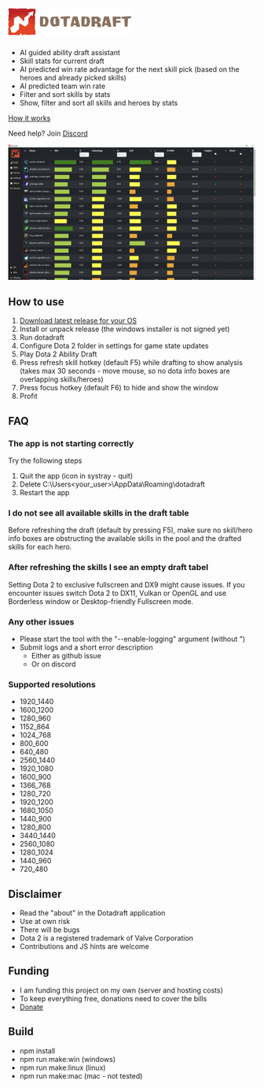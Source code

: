 # ![dotadraft logo](https://raw.githubusercontent.com/dotadraft/dotadraft_ui/master/assets/logo.png "Dotadraft")

- AI guided ability draft assistant
- Skill stats for current draft
- AI predicted win rate advantage for the next skill pick (based on the heroes and already picked skills)
- AI predicted team win rate 
- Filter and sort skills by stats
- Show, filter and sort all skills and heroes by stats 

[How it works](https://www.youtube.com/watch?v=hCMO2ZYyIDU)

Need help? Join [Discord](https://discord.gg/ZNPM4AV2gh)

![dotadraft screenshot](https://raw.githubusercontent.com/dotadraft/dotadraft_ui/master/images/screenshot.png "Dotadraft")

## How to use

1. [Download latest release for your OS](https://github.com/dotadraft/dotadraft_ui/releases)
2. Install or unpack release (the windows installer is not signed yet)
3. Run dotadraft
4. Configure Dota 2 folder in settings for game state updates
5. Play Dota 2 Ability Draft
6. Press refresh skill hotkey (default F5) while drafting to show analysis (takes max 30 seconds - move mouse, so no dota info boxes are overlapping skills/heroes)
7. Press focus hotkey (default F6) to hide and show the window
8. Profit

## FAQ

### The app is not starting correctly

Try the following steps

1. Quit the app (icon in systray - quit)
2. Delete C:\Users\<your_user>\AppData\Roaming\dotadraft
3. Restart the app

### I do not see all available skills in the draft table

Before refreshing the draft (default by pressing F5), make sure no skill/hero info boxes are obstructing the available skills in the pool and the drafted skills for each hero.

### After refreshing the skills I see an empty draft tabel

Setting Dota 2 to exclusive fullscreen and DX9 might cause issues.
If you encounter issues switch Dota 2 to DX11, Vulkan or OpenGL and use Borderless window or Desktop-friendly Fullscreen mode.

### Any other issues

- Please start the tool with the "--enable-logging" argument (without ")
- Submit logs and a short error description
  - Either as github issue
  - Or on discord 

### Supported resolutions

- 1920_1440
- 1600_1200
- 1280_960
- 1152_864
- 1024_768
- 800_600
- 640_480
- 2560_1440
- 1920_1080
- 1600_900
- 1366_768
- 1280_720
- 1920_1200
- 1680_1050
- 1440_900
- 1280_800
- 3440_1440
- 2560_1080
- 1280_1024
- 1440_960
- 720_480

## Disclaimer

- Read the "about" in the Dotadraft application
- Use at own risk
- There will be bugs
- Dota 2 is a registered trademark of Valve Corporation
- Contributions and JS hints are welcome

## Funding

- I am funding this project on my own (server and hosting costs)
- To keep everything free, donations need to cover the bills
- [Donate](https://www.paypal.com/donate?hosted_button_id=DM426FKQMXSRA)

## Build

- npm install
- npm run make:win (windows)
- npm run make:linux (linux)
- npm run make:mac (mac - not tested)

